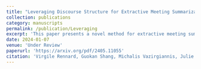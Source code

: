 ```yaml
---
title: "Leveraging Discourse Structure for Extractive Meeting Summarization"
collection: publications
category: manuscripts
permalink: /publication/Leveraging
excerpt: 'This paper presents a novel method for extractive meeting summarization leveraging SDRT. It goes into details to evaluate the role of SDRT in this downstream task'
date: 2024-01-07
venue: 'Under Review'
paperurl: 'https://arxiv.org/pdf/2405.11055'
citation: 'Virgile Rennard, Guokan Shang, Michalis Vazirgiannis, Julie Hunter'
---
```


